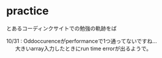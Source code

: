# practice

とあるコーディンクサイトでの勉強の軌跡をば  



10/31 : Oddoccurenceがperformanceで1つ通ってないですね…  
        大きいarray入力したときにrun time errorが出るようで。  
